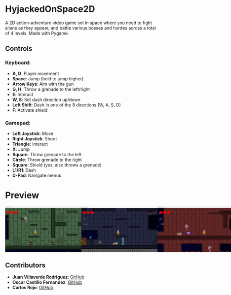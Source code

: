 # HyjackedOnSpace2D

A 2D action-adventure video game set in space where you need to fight aliens as they appear, and battle various bosses and hordes across a total of 4 levels. 
Made with Pygame.

## Controls

### Keyboard:
- **A, D**: Player movement
- **Space**: Jump (hold to jump higher)
- **Arrow Keys**: Aim with the gun
- **G, H**: Throw a grenade to the left/right
- **E**: Interact
- **W, S**: Set dash direction up/down
- **Left Shift**: Dash in one of the 8 directions (W, A, S, D)
- **F**: Activate shield

### Gamepad:
- **Left Joystick**: Move
- **Right Joystick**: Shoot
- **Triangle**: Interact
- **X**: Jump
- **Square**: Throw grenade to the left
- **Circle**: Throw grenade to the right
- **Square**: Shield (yes, also throws a grenade)
- **L1/R1**: Dash
- **D-Pad**: Navigate menus

# Preview

<div style="display: flex; justify-content: space-between;">
  <img src="ImagesReadme/Lvl1_Enemies.png" alt="Lvl1_Enemies" width="49%"/>
  <img src="ImagesReadme/Lvl2_Enemies.png" alt="Lvl2_Enemies" width="49%"/>
  <img src="ImagesReadme/Lvl3_Enemies.png" alt="Lvl3_Enemies" width="49%"/>
  <img src="ImagesReadme/Lvl4_Boss.png" alt="Lvl4_Boss" width="49%"/>
</div>

## Contributors
- **Juan Villaverde Rodriguez**: [GitHub](https://github.com/JuanVillaverdeRodriguez)
- **Oscar Castillo Fernandez**: [GitHub](https://github.com/oscar-castillo)
- **Carlos Rojo**: [GitHub](https://github.com/carlosrojoudc)
